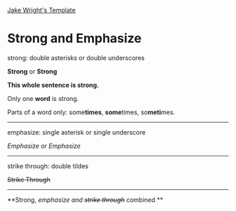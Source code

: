 


[Jake Wright's Template](JWindex.html)



# Strong and Emphasize

strong: double asterisks or double underscores

**Strong** or __Strong__

**This whole sentence is strong.**

Only one **word** is strong.

Parts of a word only:
some**times**, **some**times, so**meti**mes.

---

emphasize: single asterisk or single underscore

*Emphasize* or _Emphasize_

---

strike through: double tildes

~~Strike Through~~

---

**Strong, _emphasize and ~~strike through~~_ combined **